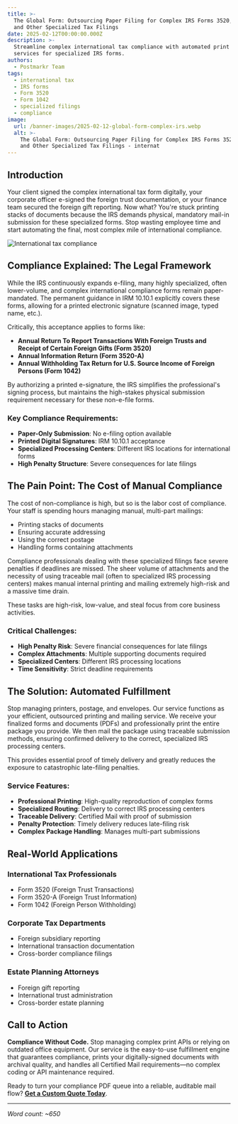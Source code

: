 ```yaml
---
title: >-
  The Global Form: Outsourcing Paper Filing for Complex IRS Forms 3520, 1042,
  and Other Specialized Tax Filings
date: 2025-02-12T00:00:00.000Z
description: >-
  Streamline complex international tax compliance with automated print and mail
  services for specialized IRS forms.
authors:
  - Postmarkr Team
tags:
  - international tax
  - IRS forms
  - Form 3520
  - Form 1042
  - specialized filings
  - compliance
image:
  url: /banner-images/2025-02-12-global-form-complex-irs.webp
  alt: >-
    The Global Form: Outsourcing Paper Filing for Complex IRS Forms 3520, 1042,
    and Other Specialized Tax Filings - internat
---
```


## Introduction

Your client signed the complex international tax form digitally, your corporate officer e-signed the foreign trust documentation, or your finance team secured the foreign gift reporting. Now what? You're stuck printing stacks of documents because the IRS demands physical, mandatory mail-in submission for these specialized forms. Stop wasting employee time and start automating the final, most complex mile of international compliance.

![International tax compliance](/banner-images/default-banner.webp)

## Compliance Explained: The Legal Framework

While the IRS continuously expands e-filing, many highly specialized, often lower-volume, and complex international compliance forms remain paper-mandated. The permanent guidance in IRM 10.10.1 explicitly covers these forms, allowing for a printed electronic signature (scanned image, typed name, etc.). 

Critically, this acceptance applies to forms like:
- **Annual Return To Report Transactions With Foreign Trusts and Receipt of Certain Foreign Gifts (Form 3520)**
- **Annual Information Return (Form 3520-A)**
- **Annual Withholding Tax Return for U.S. Source Income of Foreign Persons (Form 1042)**

By authorizing a printed e-signature, the IRS simplifies the professional's signing process, but maintains the high-stakes physical submission requirement necessary for these non-e-file forms.

### Key Compliance Requirements:
- **Paper-Only Submission**: No e-filing option available
- **Printed Digital Signatures**: IRM 10.10.1 acceptance
- **Specialized Processing Centers**: Different IRS locations for international forms
- **High Penalty Structure**: Severe consequences for late filings

## The Pain Point: The Cost of Manual Compliance

The cost of non-compliance is high, but so is the labor cost of compliance. Your staff is spending hours managing manual, multi-part mailings:

- Printing stacks of documents
- Ensuring accurate addressing
- Using the correct postage
- Handling forms containing attachments

Compliance professionals dealing with these specialized filings face severe penalties if deadlines are missed. The sheer volume of attachments and the necessity of using traceable mail (often to specialized IRS processing centers) makes manual internal printing and mailing extremely high-risk and a massive time drain.

These tasks are high-risk, low-value, and steal focus from core business activities.

### Critical Challenges:
- **High Penalty Risk**: Severe financial consequences for late filings
- **Complex Attachments**: Multiple supporting documents required
- **Specialized Centers**: Different IRS processing locations
- **Time Sensitivity**: Strict deadline requirements

## The Solution: Automated Fulfillment

Stop managing printers, postage, and envelopes. Our service functions as your efficient, outsourced printing and mailing service. We receive your finalized forms and documents (PDFs) and professionally print the entire package you provide. We then mail the package using traceable submission methods, ensuring confirmed delivery to the correct, specialized IRS processing centers.

This provides essential proof of timely delivery and greatly reduces the exposure to catastrophic late-filing penalties.

### Service Features:
- **Professional Printing**: High-quality reproduction of complex forms
- **Specialized Routing**: Delivery to correct IRS processing centers
- **Traceable Delivery**: Certified Mail with proof of submission
- **Penalty Protection**: Timely delivery reduces late-filing risk
- **Complex Package Handling**: Manages multi-part submissions

## Real-World Applications

### International Tax Professionals
- Form 3520 (Foreign Trust Transactions)
- Form 3520-A (Foreign Trust Information)
- Form 1042 (Foreign Person Withholding)

### Corporate Tax Departments
- Foreign subsidiary reporting
- International transaction documentation
- Cross-border compliance filings

### Estate Planning Attorneys
- Foreign gift reporting
- International trust administration
- Cross-border estate planning

## Call to Action

**Compliance Without Code.** Stop managing complex print APIs or relying on outdated office equipment. Our service is the easy-to-use fulfillment engine that guarantees compliance, prints your digitally-signed documents with archival quality, and handles all Certified Mail requirements—no complex coding or API maintenance required.

Ready to turn your compliance PDF queue into a reliable, auditable mail flow? **[Get a Custom Quote Today](https://postmarkr.com)**.

---

*Word count: ~650*
